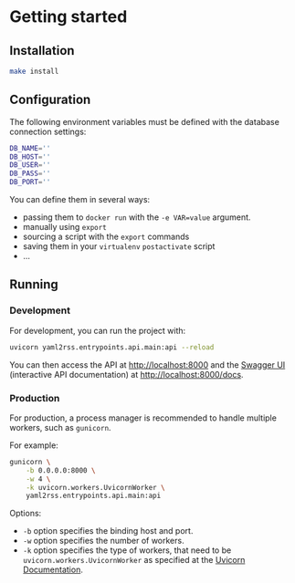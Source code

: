 # Getting started

## Installation

```bash
make install
```

## Configuration

The following environment variables must be defined with the database
connection settings:

```bash
DB_NAME=''
DB_HOST=''
DB_USER=''
DB_PASS=''
DB_PORT=''
```

You can define them in several ways:

* passing them to `docker run` with the `-e VAR=value` argument.
* manually using `export`
* sourcing a script with the `export` commands
* saving them in your `virtualenv` `postactivate` script
* ...

## Running

### Development

For development, you can run the project with:

```bash
uvicorn yaml2rss.entrypoints.api.main:api --reload
```

You can then access the API at <http://localhost:8000> and the
[Swagger UI](https://swagger.io/tools/swagger-ui/)
(interactive API documentation) at <http://localhost:8000/docs>.

### Production

For production, a process manager is recommended to handle multiple
workers, such as `gunicorn`.

For example:

```bash
gunicorn \
    -b 0.0.0.0:8000 \
    -w 4 \
    -k uvicorn.workers.UvicornWorker \
    yaml2rss.entrypoints.api.main:api
```

Options:

* `-b` option specifies the binding host and port.
* `-w` option specifies the number of workers.
* `-k` option specifies the type of workers, that need to be
  `uvicorn.workers.UvicornWorker` as specified at the
  [Uvicorn Documentation](https://www.uvicorn.org/deployment/).
